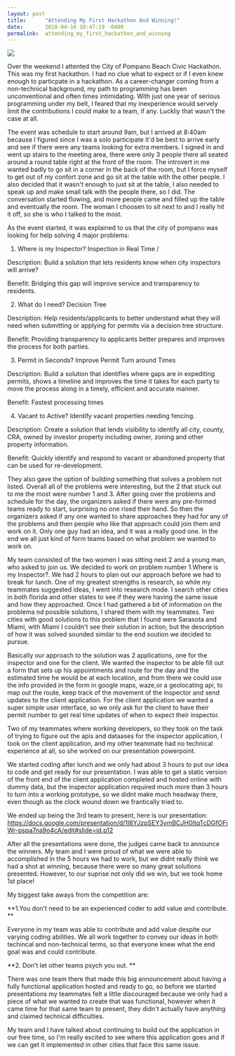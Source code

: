 ```yaml
---
layout: post
title:      "Attending My First Hackathon And Winning!"
date:       2018-04-16 18:47:19 -0400
permalink:  attending_my_first_hackathon_and_winning
---
```



![](https://secure.meetupstatic.com/photos/event/c/3/c/f/600_470150127.jpeg)


Over the weekend I attented the City of Pompano Beach Civic Hackathon. This was my first hackathon.  I had no clue what to expect or if I even knew enough to particpate in a hackathon. As a career-changer coming from a non-technical background, my path to programming has been unconventional and often times intimidating. With just one year of serious programming under my belt, I feared that my inexperience would servely limit the contributions I could make to a team, if any. Luckliy that wasn't the case at all.

The event was schedule to start around 9am, but I arrived at 8:40am because I figured since I was a solo participate it'd be best to arrive early and see if there were any teams looking for extra members. I signed in and went up stairs to the meeting area, there were only 3 people there all seated around a round table right at the front of the room. The introvert in me wanted badly to go sit in a corner in the back of the room, but I force myself to get out of my confort zone and go sit at the table with the other people. I also decided that it wasn't enough to just sit at the table, I also needed to speak up and make small talk with the people there, so I did. The conversation started flowing, and more people came and filled up the table and eventually the room. The woman I choosen to sit next to and I really hit it off, so she is who I talked to the most.

As the event started, it was explained to us that the city of pompano was looking for help solving 4 major problems:

1. Where is my Inspector? Inspection in Real Time / 

Description: Build a solution that lets residents know when city inspectors will arrive?

Benefit: Bridging this gap will improve service and transparency to residents.

2. What do I need? Decision Tree

Description: Help residents/applicants to better understand what they will need when submitting or applying for permits via a decision tree structure.

Benefit: Providing transparency to applicants better prepares and improves the process for both parties.

3. Permit in Seconds? Improve Permit Turn around Times

Description: Build a solution that identifies where gaps are in expediting permits, shows a timeline and improves the time it takes for each party to move the process along in a timely, efficient and accurate manner.

Benefit: Fastest processing times

4. Vacant to Active? Identify vacant properties needing fencing. 

Description: Create a solution that lends visibility to identify all city, county, CRA, owned by investor property including owner, zoning and other property information.

Benefit: Quickly identify and respond to vacant or abandoned property that can be used for re-development.

They also gave the option of building something that solves a problem not listed. Overall all of the problems were interesting, but the 2 that stuck out to me the most were number 1 and 3. After going over the problems and schedule for the day, the organizers asked if there were any pre-formed teams ready to start, surprising no one rised their hand. So then the organizers asked if any one wanted to share approaches they had for any of the problems and then people who like that approach could join them and work on it. Only one guy had an idea, and it was a really good one. In the end we all just kind of form teams based on what problem we wanted to work on.

My team consisted of the two women I was sitting next 2 and a young man, who asked to join us. We decided to work on problem number 1.Where is my Inspector?. We had 2 hours to plan out our approach before we had to break for lunch. One of my greatest strengths is research, so while my teammates suggested ideas, I went into research mode. I search other cities in both florida and other states to see if they were having the same issue and how they approached.  Once I had gathered a bit of information on the problema nd possible solutions, I shared them with my teammates. Two cities with good solutions to this problem that I found were Sarasota and Miami, with Miami I couldn't see their solution in action, but the description of how it was solved sounded similar to the end soution we decided to pursue. 

Basically our approach to the solution was 2 applications, one for the inspector and one for the client. We wanted the inspector to be able fill out a form that sets up his appointments and route for the day  and the estimated time he would be at each location, and from there we could use the info provided in the form in google maps, waze,or a geolocating api, to map out the route, keep track of the movement of the inspector and send updates to the client application. For the client application we wanted a super simple user interface, so we only ask for the client to have their permit number to get real time updates of when to expect their inspector. 

Two of my teammates where working developers, so they took on the task of trying to figure out the apis and dataases for the inspector application, I took on the client application, and my other teammate had no technical experience at all, so she worked on our presentation powerpoint. 

We started coding after lunch and we only had about 3 hours to put our idea to code and get ready for our presentation. I was able to get a static version of the front end of the client application completed and hosted online with dummy data, but the inspector application required much more than 3 hours to turn into a working prototype, so we didnt make much headway there, even though as the clock wound down we frantically tried to. 

We ended up being the 3rd team to present, here is our presentation: https://docs.google.com/presentation/d/1I8YJzpSEY3ymBCJH0ItqTcDGfOFjWr-pspa7na9o4cA/edit#slide=id.p12

After all the presentations were done, the judges came back to announce the winners. My team and I were proud of what we were able to accomplished in the 5 hours we had to work, but we didnt really think we had a shot at winning, because there were so many great solutions presented. However, to our suprise not only did we win, but we took home 1st place! 

My biggest take aways from the competition are:

**1.You don't need to be an experienced coder to add value and contribute. **

Everyone in my team was able to contribute and add value despite our varying coding abilities. We all work together to convey our ideas in both techincal and non-technical terms, so that everyone knew what the end goal was and could contribute.

**2. Don't let other teams psych you out. **

There was one team there that made this big announcement about having a fully functional application hosted and ready to go, so before we started presentations my teammates felt a little discouraged because we only had a piece of what we wanted to create that was functional, however when it came time for that same team to present, they didn't actually have anything and claimed technical difficulties.

My team and I have talked about continuing to build out the application in our free time, so I'm really excited to see where this application goes and if we can get it implemented in other cities that face this same issue. 






